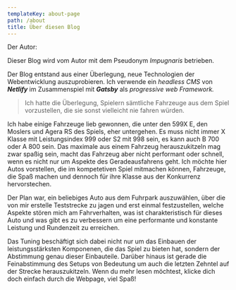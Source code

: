 ```yaml
---
templateKey: about-page
path: /about
title: Über diesen Blog
---
```

Der Autor:

Dieser Blog wird vom Autor mit dem Pseudonym *Impugnaris* betrieben.

Der Blog entstand aus einer Überlegung, neue Technologien der Webentwicklung auszuprobieren. Ich verwende ein *headless CMS* von ***Netlify***  im Zusammenspiel mit ***Gatsby*** als *progressive web Framework.*

> Ich hatte die Überlegung, Spielern sämtliche Fahrzeuge aus dem Spiel vorzustellen, die sie sonst vielleicht nie fahren würden.

Ich habe einige Fahrzeuge lieb gewonnen, die unter den 599X E, den Moslers und Agera RS des Spiels, eher untergehen. Es muss nicht immer X Klasse mit Leistungsindex 999 oder S2 mit 998 sein, es kann auch B 700 oder A 800 sein. Das maximale aus einem Fahrzeug herauszukitzeln mag zwar spaßig sein, macht das Fahrzeug aber nicht performant oder schnell, wenn es nicht nur um Aspekte des Geradeausfahrens geht. Ich möchte hier Autos vorstellen, die im kompetetiven Spiel mitmachen können, Fahrzeuge, die Spaß machen und dennoch für ihre Klasse aus der Konkurrenz hervorstechen. 

Der Plan war, ein beliebiges Auto aus dem Fuhrpark auszuwählen, über die von mir erstelle Teststrecke zu jagen und erst einmal festzustellen, welche Aspekte stören mich am Fahrverhalten, was ist charakteristisch für dieses Auto und was gibt es zu verbessern um eine performante und konstante Leistung und Rundenzeit zu erreichen. 

Das Tuning beschäftigt sich dabei nicht nur um das Einbauen der leistungsstärksten Komponenen, die das Spiel zu bieten hat, sondern der Abstimmung genau dieser Einbauteile. Darüber hinaus ist gerade die Feinabstimmung des Setups von Bedeutung um auch die letzten Zehntel auf der Strecke herauszukitzeln. Wenn du mehr lesen möchtest, klicke dich doch einfach durch die Webpage, viel Spaß!